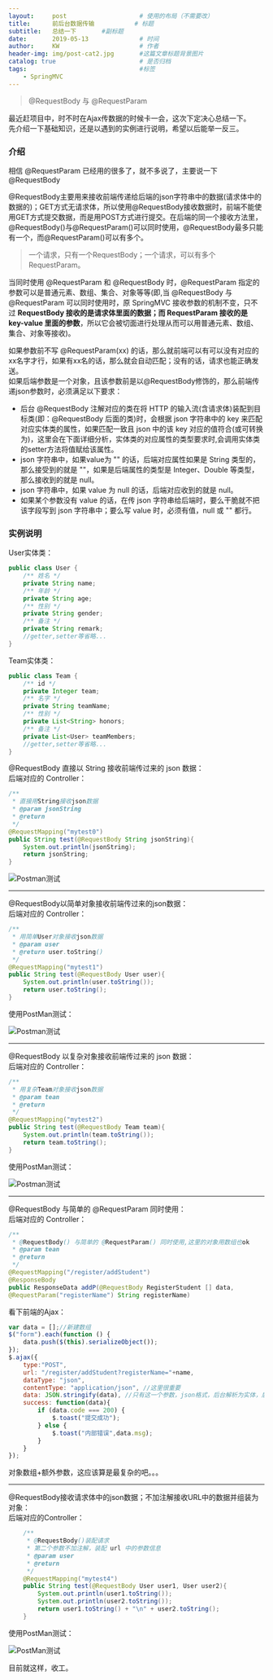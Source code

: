 ```yaml
---
layout:     post                    # 使用的布局（不需要改）
title:      前后台数据传输           # 标题 
subtitle:   总结一下       #副标题
date:       2019-05-13              # 时间
author:     KW                      # 作者
header-img: img/post-cat2.jpg       #这篇文章标题背景图片
catalog: true                       # 是否归档
tags:                               #标签
    - SpringMVC
---
```


> @RequestBody 与 @RequestParam

最近赶项目中，时不时在Ajax传数据的时候卡一会，这次下定决心总结一下。  
先介绍一下基础知识，还是以遇到的实例进行说明，希望以后能举一反三。

### 介绍

相信 @RequestParam 已经用的很多了，就不多说了，主要说一下 @RequestBody

@RequestBody主要用来接收前端传递给后端的json字符串中的数据(请求体中的数据的)；GET方式无请求体，所以使用@RequestBody接收数据时，前端不能使用GET方式提交数据，而是用POST方式进行提交。在后端的同一个接收方法里，@RequestBody()与@RequestParam()可以同时使用，@RequestBody最多只能有一个，而@RequestParam()可以有多个。
> 一个请求，只有一个RequestBody；一个请求，可以有多个RequestParam。

当同时使用 @RequestParam 和 @RequestBody 时，@RequestParam 指定的参数可以是普通元素、数组、集合、对象等等(即,当 @RequestBody 与 @RequestParam 可以同时使用时，原 SpringMVC 接收参数的机制不变，只不过 **RequestBody 接收的是请求体里面的数据；而 RequestParam 接收的是 key-value 里面的参数**，所以它会被切面进行处理从而可以用普通元素、数组、集合、对象等接收)。

如果参数前不写 @RequestParam(xx) 的话，那么就前端可以有可以没有对应的xx名字才行，如果有xx名的话，那么就会自动匹配；没有的话，请求也能正确发送。  
如果后端参数是一个对象，且该参数前是以@RequestBody修饰的，那么前端传递json参数时，必须满足以下要求：

+ 后台 @RequestBody 注解对应的类在将 HTTP 的输入流(含请求体)装配到目标类(即：@RequestBody 后面的类)时，会根据 json 字符串中的 key 来匹配对应实体类的属性，如果匹配一致且 json 中的该 key 对应的值符合(或可转换为)，这里会在下面详细分析，实体类的对应属性的类型要求时,会调用实体类的setter方法将值赋给该属性。
+ json 字符串中，如果value为 "" 的话，后端对应属性如果是 String 类型的，那么接受到的就是 ""，如果是后端属性的类型是 Integer、Double 等类型，那么接收到的就是 null。
+ json 字符串中，如果 value 为 null 的话，后端对应收到的就是 null。
+ 如果某个参数没有 value 的话，在传 json 字符串给后端时，要么干脆就不把该字段写到 json 字符串中；要么写 value 时，必须有值，null 或 "" 都行。

### 实例说明

User实体类：

```java
public class User {
    /** 姓名 */
    private String name;
    /** 年龄 */
    private String age;
    /** 性别 */
    private String gender;
    /** 备注 */
    private String remark;
    //getter,setter等省略...
}
```

Team实体类：

```java
public class Team {
    /** id */
    private Integer team;
    /** 名字 */
    private String teamName;
    /** 性别 */
    private List<String> honors;
    /** 备注 */
    private List<User> teamMembers;
    //getter,setter等省略...
}
```

@RequestBody 直接以 String 接收前端传过来的 json 数据：  
后端对应的 Controller：

```java
/**
 * 直接用String接收json数据
 * @param jsonString
 * @return
 */
@RequestMapping("mytest0")
public String test(@RequestBody String jsonString){
    System.out.println(jsonString);
    return jsonString;
}
```

![Postman测试](http://prfm9pn5e.bkt.clouddn.com/20180709160600561.png)

***

@RequestBody以简单对象接收前端传过来的json数据：  
后端对应的 Controller：

```java
/**
 * 用简单User对象接收json数据
 * @param user
 * @return user.toString()
 */
@RequestMapping("mytest1")
public String test(@RequestBody User user){
    System.out.println(user.toString());
    return user.toString();
}
```

使用PostMan测试：

![Postman测试](http://prfm9pn5e.bkt.clouddn.com/test1.png)

***

@RequestBody 以复杂对象接收前端传过来的 json 数据：  
后端对应的 Controller：

```java
/**
 * 用复杂Team对象接收json数据
 * @param tean
 * @return
 */
@RequestMapping("mytest2")
public String test(@RequestBody Team team){
    System.out.println(team.toString());
    return team.toString();
}
```

使用PostMan测试：

![Postman测试](http://prfm9pn5e.bkt.clouddn.com/test2.png)

***

@RequestBody 与简单的 @RequestParam 同时使用：  
后端对应的 Controller：

```java
/**
 * @RequestBody() 与简单的 @RequestParam() 同时使用,这里的对象用数组也ok
 * @param tean
 * @return
 */
@RequestMapping("/register/addStudent")
@ResponseBody
public ResponseData addP(@RequestBody RegisterStudent [] data,
@RequestParam("registerName") String registerName)
```

看下前端的Ajax：

```js
var data = [];//新建数组
$("form").each(function () {
    data.push($(this).serializeObject());
});
$.ajax({
    type:"POST",
    url: "/register/addStudent?registerName="+name,
    dataType: "json",
    contentType: "application/json", //这里很重要
    data: JSON.stringify(data), //只有这一个参数，json格式，后台解析为实体，后台可以直接用
    success: function(data){
        if (data.code === 200) {
            $.toast("提交成功");
        } else {
            $.toast("内部错误",data.msg);
        }
    }
});
```

对象数组+额外参数，这应该算是最复杂的吧。。。

***

@RequestBody接收请求体中的json数据；不加注解接收URL中的数据并组装为对象：  
后端对应的Controller：

```java
    /**
     * @RequestBody()装配请求
     * 第二个参数不加注解，装配 url 中的参数信息
     * @param user
     * @return
     */
    @RequestMapping("mytest4")
    public String test(@RequestBody User user1, User user2){
        System.out.println(user1.toString());
        System.out.println(user2.toString());
        return user1.toString() + "\n" + user2.toString();
    }
```

使用PostMan测试：

![PostMan测试](http://prfm9pn5e.bkt.clouddn.com/test4.png)

目前就这样，收工。